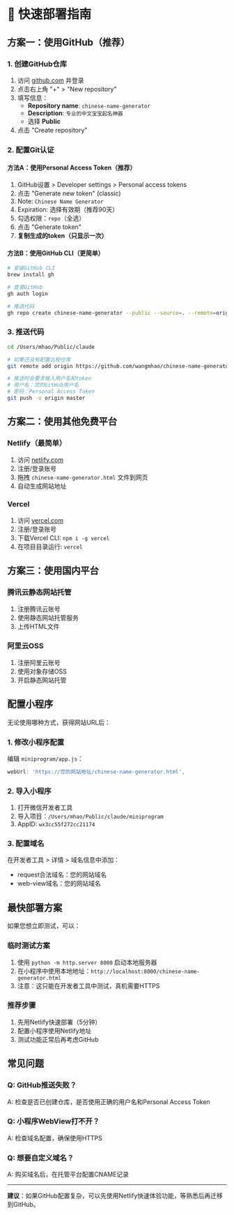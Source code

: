 # 🚀 快速部署指南

## 方案一：使用GitHub（推荐）

### 1. 创建GitHub仓库
1. 访问 [github.com](https://github.com) 并登录
2. 点击右上角 "+" > "New repository"
3. 填写信息：
   - **Repository name**: `chinese-name-generator`
   - **Description**: `专业的中文宝宝起名神器`
   - 选择 **Public**
4. 点击 "Create repository"

### 2. 配置Git认证
#### 方法A：使用Personal Access Token（推荐）
1. GitHub设置 > Developer settings > Personal access tokens
2. 点击 "Generate new token" (classic)
3. Note: `Chinese Name Generator`
4. Expiration: 选择有效期（推荐90天）
5. 勾选权限：`repo`（全选）
6. 点击 "Generate token"
7. **复制生成的token（只显示一次）**

#### 方法B：使用GitHub CLI（更简单）
```bash
# 安装GitHub CLI
brew install gh

# 登录GitHub
gh auth login

# 推送代码
gh repo create chinese-name-generator --public --source=. --remote=origin --push
```

### 3. 推送代码
```bash
cd /Users/mhao/Public/claude

# 如果还没有配置远程仓库
git remote add origin https://github.com/wangmhao/chinese-name-generator.git

# 推送时会要求输入用户名和token
# 用户名：您的GitHub用户名
# 密码：Personal Access Token
git push -u origin master
```

## 方案二：使用其他免费平台

### Netlify（最简单）
1. 访问 [netlify.com](https://netlify.com)
2. 注册/登录账号
3. 拖拽 `chinese-name-generator.html` 文件到网页
4. 自动生成网站地址

### Vercel
1. 访问 [vercel.com](https://vercel.com)
2. 注册/登录账号
3. 下载Vercel CLI: `npm i -g vercel`
4. 在项目目录运行: `vercel`

## 方案三：使用国内平台

### 腾讯云静态网站托管
1. 注册腾讯云账号
2. 使用静态网站托管服务
3. 上传HTML文件

### 阿里云OSS
1. 注册阿里云账号
2. 使用对象存储OSS
3. 开启静态网站托管

## 配置小程序

无论使用哪种方式，获得网站URL后：

### 1. 修改小程序配置
编辑 `miniprogram/app.js`：
```javascript
webUrl: 'https://您的网站地址/chinese-name-generator.html',
```

### 2. 导入小程序
1. 打开微信开发者工具
2. 导入项目：`/Users/mhao/Public/claude/miniprogram`
3. AppID: `wx3cc55f272cc21174`

### 3. 配置域名
在开发者工具 > 详情 > 域名信息中添加：
- request合法域名：您的网站域名
- web-view域名：您的网站域名

## 最快部署方案

如果您想立即测试，可以：

### 临时测试方案
1. 使用 `python -m http.server 8000` 启动本地服务器
2. 在小程序中使用本地地址：`http://localhost:8000/chinese-name-generator.html`
3. 注意：这只能在开发者工具中测试，真机需要HTTPS

### 推荐步骤
1. 先用Netlify快速部署（5分钟）
2. 配置小程序使用Netlify地址
3. 测试功能正常后再考虑GitHub

## 常见问题

### Q: GitHub推送失败？
A: 检查是否已创建仓库，是否使用正确的用户名和Personal Access Token

### Q: 小程序WebView打不开？
A: 检查域名配置，确保使用HTTPS

### Q: 想要自定义域名？
A: 购买域名后，在托管平台配置CNAME记录

---

**建议**：如果GitHub配置复杂，可以先使用Netlify快速体验功能，等熟悉后再迁移到GitHub。